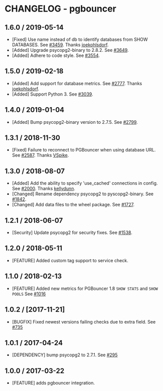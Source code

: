 # CHANGELOG - pgbouncer

## 1.6.0 / 2019-05-14

* [Fixed] Use name instead of db to identify databases from SHOW DATABASES. See [#3459](https://github.com/DataDog/integrations-core/pull/3459). Thanks [joekohlsdorf](https://github.com/joekohlsdorf).
* [Added] Upgrade psycopg2-binary to 2.8.2. See [#3649](https://github.com/DataDog/integrations-core/pull/3649).
* [Added] Adhere to code style. See [#3554](https://github.com/DataDog/integrations-core/pull/3554).

## 1.5.0 / 2019-02-18

* [Added] Add support for database metrics. See [#2777](https://github.com/DataDog/integrations-core/pull/2777). Thanks [joekohlsdorf](https://github.com/joekohlsdorf).
* [Added] Support Python 3. See [#3039](https://github.com/DataDog/integrations-core/pull/3039).

## 1.4.0 / 2019-01-04

* [Added] Bump psycopg2-binary version to 2.7.5. See [#2799][1].

## 1.3.1 / 2018-11-30

* [Fixed] Failure to reconnect to PGBouncer when using database URL. See [#2587][2]. Thanks [VSpike][3].

## 1.3.0 / 2018-08-07

* [Added] Add the ability to specify 'use_cached' connections in config. See [#2000][4]. Thanks [kellydunn][5].
* [Changed] Rename dependency psycopg2 to pyscopg2-binary. See [#1842][6].
* [Changed] Add data files to the wheel package. See [#1727][7].

## 1.2.1 / 2018-06-07

* [Security] Update psycopg2 for security fixes. See [#1538][8].

## 1.2.0 / 2018-05-11

* [FEATURE] Added custom tag support to service check.

## 1.1.0 / 2018-02-13

* [FEATURE] Added new metrics for PGBouncer 1.8 `SHOW STATS` and `SHOW POOLS` See [#1016][9]

## 1.0.2 / [2017-11-21]

* [BUGFIX] Fixed newest versions failing checks due to extra field. See [#735][10]

## 1.0.1 / 2017-04-24

* [DEPENDENCY] bump psycopg2 to 2.7.1. See [#295][11]

## 1.0.0 / 2017-03-22

* [FEATURE] adds pgbouncer integration.

<!--- The following link definition list is generated by PimpMyChangelog --->
[1]: https://github.com/DataDog/integrations-core/pull/2799
[2]: https://github.com/DataDog/integrations-core/pull/2587
[3]: https://github.com/VSpike
[4]: https://github.com/DataDog/integrations-core/pull/2000
[5]: https://github.com/kellydunn
[6]: https://github.com/DataDog/integrations-core/pull/1842
[7]: https://github.com/DataDog/integrations-core/pull/1727
[8]: https://github.com/DataDog/integrations-core/pull/1538
[9]: https://github.com/DataDog/integrations-core/issues/1016
[10]: https://github.com/DataDog/integrations-core/issues/735
[11]: https://github.com/DataDog/integrations-core/issues/295
